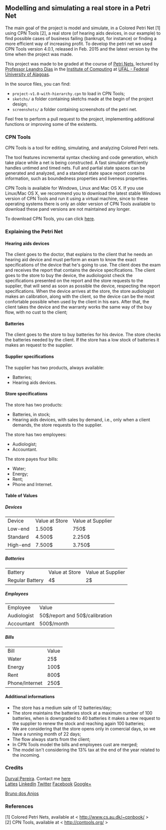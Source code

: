 ## Modelling and simulating a real store in a Petri Net

<nav style='font-align:justify'>The main goal of the project is model and simulate, in a Colored Petri Net [1] using CPN Tools [2], a real store (of hearing aids devices, in our example) to find possible cases of business failing (bankrupt, for instance) or finding a more efficient way of increasing profit. To develop the petri net we used CPN Tools version 4.0.1, released in Feb. 2015 and the latest version by the time when the project was made.

This project was made to be graded at the course of <a href="http://www.cs.au.dk/~cpnbook/" target="_blank">Petri Nets</a>, lectured by <a href="http://buscatextual.cnpq.br/buscatextual/visualizacv.do?metodo=apresentar&id=K4766554T7" target="_blank">Professor Leandro Dias</a> in the <a href="http://www.ic.ufal.br" target="_blank">Institute of Computing</a> at <a href="http://www.ufal.edu.br" target="_blank">UFAL - Federal University of Alagoas</a>.

In the source files, you can find:

- `project-v1.0-with-hierarchy.cpn` to load in CPN Tools;
- `sketchs/` a folder containing sketchs made at the begin of the project design;
- `screenshots/` a folder containing screenshots of the petri net.

Feel free to perform a pull request to the project, implementing additional functions or improving some of the existents.<br>

</nav>

### CPN Tools

CPN Tools is a tool for editing, simulating, and analyzing Colored Petri nets.

The tool features incremental syntax checking and code generation, which take place while a net is being constructed. A fast simulator efficiently handles untimed and timed nets. Full and partial state spaces can be generated and analyzed, and a standard state space report contains information, such as boundedness properties and liveness properties.

CPN Tools is available for Windows, Linux and Mac OS X. If you use Linux/Mac OS X, we recommend you to download the latest stable Windows version of CPN Tools and run it using a virtual machine, since to these operating systems there is only an older version of CPN Tools available to download these pand versions are not maintained any longer.

To download CPN Tools, you can click <a href='http://cpntools.org/download' target='_blank'>here</a>.

### Explaining the Petri Net

#### Hearing aids devices

The client goes to the doctor, that explains to the client that he needs an hearing aid device and must perform an exam to know the exact specifications of the device that he's going to use. The client does the exam and receives the report that contains the device specifications. The client goes to the store to buy the device, the audiologoist check the specifications presented on the report and the store requests to the supplier, that will send as soon as possible the device, respecting the report specifications. When the device arrives at the store, the store audiologist makes an calibration, along with the client, so the device can be the most confortable possible when used by the client in his ears. After that, the client takes the device and the warranty works the same way of the buy flow, with no cust to the client;

#### Batteries

The client goes to the store to buy batteries for his device. The store checks the batteries needed by the client. If the store has a low stock of batteries it makes an request to the supplier.

#### Supplier specifications

The supplier has two products, always available:

- Batteries;
- Hearing aids devices.

#### Store specifications

The store has two products:

- Batteries, in stock;
- Hearing aids devices, with sales by demand, i.e., only when a client demands, the store requests to the supplier.

The store has two employees:

- Audiologist;
- Accountant.

The store payes four bills:

- Water;
- Energy;
- Rent;
- Phone and Internet.

#### Table of Values

##### Devices

<table>
	<tr>
		<td>Device</td>
		<td>Value at Store</td>
		<td>Value at Supplier</td>
	</tr>
	<tr>
		<td>Low-end</td>
		<td>1.500$</td>
		<td>750$</td>
	</tr>
	<tr>
		<td>Standard</td>
		<td>4.500$</td>
		<td>2.250$</td>
	</tr>
	<tr>
		<td>High-end</td>
		<td>7.500$</td>
		<td>3.750$</td>
	</tr>
</table>

##### Batteries

<table>
	<tr>
		<td>Battery</td>
		<td>Value at Store</td>
		<td>Value at Supplier</td>
	</tr>
	<tr>
		<td>Regular Battery</td>
		<td>4$</td>
		<td>2$</td>
	</tr>
</table>

##### Employees

<table>
	<tr>
		<td>Employee</td>
		<td>Value</td>
	</tr>
	<tr>
		<td>Audiologist</td>
		<td>50$/report and 50$/calibration</td>
	</tr>
	<tr>
		<td>Accountant</td>
		<td>500$/month</td>
	</tr>
</table>

##### Bills

<table>
	<tr>
		<td>Bill</td>
		<td>Value</td>
	</tr>
	<tr>
		<td>Water</td>
		<td>25$</td>
	</tr>
	<tr>
		<td>Energy</td>
		<td>100$</td>
	</tr>
	<tr>
		<td>Rent</td>
		<td>800$</td>
	</tr>
	<tr>
		<td>Phone/Internet</td>
		<td>250$</td>
	</tr>
</table>

#### Additional informations

- The store has a medium sale of 12 batteries/day;
- The store maintains the batteries stock at a maximum number of 100 batteries, when is downgraded to 40 batteries it makes a new request to the supplier to renew the stock and reaching again 100 batteries;
- We are considering that the store opens only in comercial days, so we have a running month of 22 days;
- The flow always starts from the client;
- In CPN Tools model the bills and employees cust are merged;
- The model isn't considering the 13% tax at the end of the year related to the incoming.

### Credits

<a href="http://www.durvalpereira.com.br" target="_blank">Durval Pereira</a>. Contact me  <a href="mailto:contato@durvalpereira.com.br">here</a><br>
<a href="http://bit.ly/durvallattes" target="_blank">Lattes</a> <a href="https://www.linkedin.com/in/durvalpereira">LinkedIn</a> <a href="http://twitter.com/DurvalPCN">Twitter</a> <a href="http://www.facebook.com/durvalpereiracn">Facebook</a> <a href="http://plus.google.com/+DurvalPereiraCesar">Google+</a>

<a href="#" target="_blank">Bruno dos Anjos</a>

### References

[1] Colored Petri Nets, available at < http://www.cs.au.dk/~cpnbook/ > <br>
[2] CPN Tools, available at < http://cpntools.org/ > <br>
